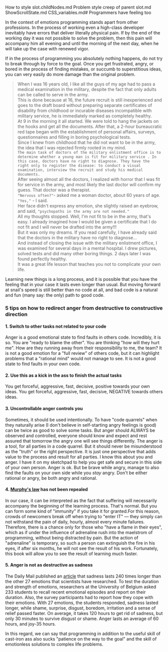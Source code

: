 How to style slot.childNodes.md
Problem style creep of parent slot.md
ShowScrollState.md
СSS_variables.md# Programmers have feeling too

In the context of emotions programming stands apart from other professions. In the process of working even a high-class developer inevitably have errors that deliver literally physical pain. If by the end of the working day it was not possible to solve the problem, then this pain will accompany him all evening and until the morning of the next day, when he will take up the case with renewed vigor.
 
If in the process of programming you absolutely nothing happens, do not try to break through by force to the goal. Once you get frustrated, angry, or bored in the process of finding mistakes, or succumb to superstitious ideas, you can very easily do more damage than the original problem. 

>When I was 16 years old, I like all the guys of my age had to pass a medical examination in the military, despite the fact that only adults can be called to serve in the army.<br>
This is done because at 16, the future recruit is still inexperienced and goes to the draft board without preparing separate certificates of disability from childhood or incurable diseases incompatible with military service, he is immediately marked as completely healthy.<br>
At 9 in the morning it all started. We were told to hang the jackets on the hooks and get all the documents. After that, a 2-hour bureaucratic red tape began with the establishment of personal affairs, surveys, questionnaires and filling in boring psychological tests.<br>
Since I knew from childhood that he did not want to be in the army, the idea that I was rejected firmly rooted in my mind. <br>
`The main task of doctors of the military enlistment office is to determine whether a young man is fit for military service . In this case, doctors have no right to diagnose. They have the right only to register the disease: to conduct a visual examination, interview the recruit and study his medical documents.`<br>
After seeing almost all the doctors, I realized with horror that I was fit for service in the army, and most likely the last doctor will confirm my guess. That doctor was a therapist.<br>
`"Nervous often?"`- asked me a woman doctor, about 60 years of age.<br>
`"Yes,"` - I said. <br>
Her face didn't express any emotion, she slightly raised an eyebrow, and said, `"psychopaths in the army are not needed."`<br>
All my thoughts stopped. Well, I'm not fit to be in the army, that's easy. I already imagined how I would be given a certificate that I do not fit and I will never be drafted into the army!!!<br>
But it was only my dreams. If you read carefully, I have already said that the doctors in the military have no right to diagnose...<br> And instead of closing the issue with the military enlistment office, I was examined for several days in a mental hospital. I drew pictures, solved tests and did many other boring things. 2 days later I was found perfectly healthy.<br>
It was a great life lesson that teaches you not to complicate your own life.

Learning new things is a long process, and it is possible that you have the feeling that in your case it lasts even longer than usual. But moving forward at snail's speed is still better than no code at all, and bad code is a natural and fun (many say: the only) path to good code.

### 5 tips on how to redirect anger from destructive to constructive direction

#### 1. Switch to other tasks not related to your code
 
 Anger is a good emotional state to find faults in others code. Incredibly, it is so. You are "ready to blame the other". You are thinking "how will they hurt me". How are they running away from their responsibility to me, the team? It is not a good emotion for a "full review" of others code, but it can  highlight problems that a "rational mind" would not manage to see. It is not a good state to find faults in your own code.
 
 #### 2. Use this as a kick in the ass to finish the actual tasks
 
 You get forceful, aggressive, fast, decisive, positive towards your own ideas. You get forceful, aggressive, fast, decisive, NEGATIVE towards others ideas.
 
 #### 3. Uncontrollable anger controls you
 
 Sometimes, it should be used intentionally. To have "code quarrels" when they naturally arise (I don't believe in self-starting angry feelings is good) can be twice as good to solve some tasks. But anger should ALWAYS be observed and controlled, everyone should know and expect and rest assured that tomorrow the angry one will see things differently. The anger is a tool, for all parties in a code quarrel. But it should never be misunderstood as the "truth" or the right perspective. It is just one perspective that adds value to the process and result for all parties. 
I know this about you and anger. I have it on my sketchpad to help you get safe and secure in this side of your own person.
Anger is ok. But be brave while angry, manage to also find the faults on your own side while you *stay* angry. Don't be either rational or angry, be both angry and rational.

#### 4. [Murphy's law](https://en.wikipedia.org/wiki/Murphy%27s_law) has not been repealed

In our case, it can be interpreted as the fact that suffering will necessarily accompany the beginning of the learning process. That's normal. But you can form some kind of "immunity" if you take it for granted.For this reason, crowds of newcomers break off when trying to "enter IT" — they simply can not withstand the pain of daily, hourly, almost every minute failures. Therefore, there is a chance only for those who "have a flame in their eyes", which as if under the influence of adrenaline rush into the maelstrom of programming, without being distracted by pain. But the action of "adrenaline" is temporary, so such a person can extinguish the fire in his eyes, if after six months, he will not see the result of his work. Fortunately, this book will allow you to see the result of learning much faster.

#### 5. Anger is not as destructive as sadness

The Daily Mail published an [article](https://www.dailymail.co.uk/sciencetech/article-2815719/Feeling-sad-FIVE-DAYS-shift-mood-Sadness-lasts-240-times-longer-emotions-study-claims.html) that sadness lasts 240 times longer than the other 27 emotions that scientists have researched.
To test the duration and strength of emotions, researchers at the University of Belgium asked 233 students to recall recent emotional episodes and report on their duration. Also, the survey participants had to report how they cope with their emotions. With 27 emotions, the students responded, sadness lasted longer, while shame, surprise, disgust, boredom, irritation and a sense of relief passed faster.
On average, it takes 120 hours to get rid of sadness, but only 30 minutes to survive disgust or shame. Anger lasts an average of 60 hours, and joy-35 hours.

In this regard, we can say that programming in addition to the useful skill of cast-iron ass also sucks "patience on the way to the goal" and the skill of emotionless solutions to complex life problems.

